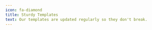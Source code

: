 ```yaml
---
icon: fa-diamond
title: Sturdy Templates
text: Our templates are updated regularly so they don't break.
---
```

